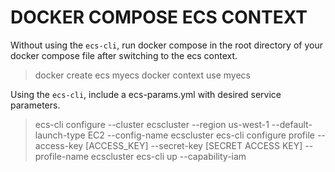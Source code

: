 # DOCKER COMPOSE ECS CONTEXT

Without using the ```ecs-cli```, run docker compose in the root directory of your docker compose file after switching to the ecs context.
> docker create ecs myecs
> docker context use myecs


Using the ```ecs-cli```, include a ecs-params.yml with desired service parameters.
> ecs-cli configure --cluster ecscluster --region us-west-1 --default-launch-type EC2 --config-name ecscluster
> ecs-cli configure profile --access-key [ACCESS_KEY] --secret-key [SECRET ACCESS KEY] --profile-name ecscluster
> ecs-cli up --capability-iam
